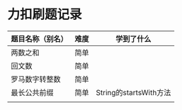 # 力扣刷题记录

| 题目名称（别名） | 难度 | 学到了什么             |
| ---------------- | ---- | ---------------------- |
| 两数之和         | 简单 |                        |
| 回文数           | 简单 |                        |
| 罗马数字转整数   | 简单 |                        |
| 最长公共前缀     | 简单 | String的startsWith方法 |
|                  |      |                        |



